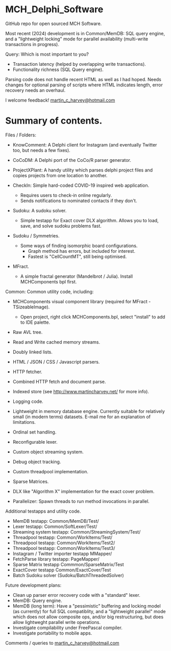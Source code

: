 # MCH_Delphi_Software
GitHub repo for open sourced MCH Software.

Most recent (2024) development is in Common/MemDB: SQL query engine, and a "lightweight locking" mode for parallel availability (multi-write transactions in progress).

Query: Which is most important to you?
  - Transaction latency (helped by overlapping write transactions).
  - Functionality richness (SQL Query engine).

Parsing code does not handle recent HTML as well as I had hoped. Needs changes for optional parsing of scripts where HTML indicates length, error recovery needs an overhaul.

I welcome feedback! martin_c_harvey@hotmail.com

# Summary of contents.

Files / Folders:

- KnowComment: A Delphi client for Instagram (and eventually Twitter too, but needs a few fixes).

- CoCoDM: A Delphi port of the CoCo/R parser generator.

- ProjectXPlant: A handy utility which parses delphi project files and copies projects from one location to another.

- CheckIn: Simple hard-coded COVID-19 inspired web application.
  - Requires users to check-in online regularly.
  - Sends notifications to nominated contacts if they don't.

- Sudoku: A sudoku solver.
  - Simple testapp for Exact cover DLX algorithm. Allows you to load, save, and solve sudoku problems fast.

- Sudoku / Symmetries.
  - Some ways of finding isomorphic board configurations.
    - Graph method has errors, but included for interest.
    - Fastest is "CellCountMT", still being optimised.

- MFract.
  - A simple fractal generator (Mandelbrot / Julia). Install MCHComponents bpl first.

Common: Common utility code, including:

- MCHComponents visual component library (required for MFract - TSizeableImage).
  - Open project, right click MCHComponents.bpl, select "install" to add to IDE palette.

- Raw AVL tree.
- Read and Write cached memory streams.
- Doubly linked lists.
- HTML / JSON / CSS / Javascript parsers.
- HTTP fetcher.
- Combined HTTP fetch and document parse.
- Indexed store (see http://www.martincharvey.net/ for more info).
- Logging code.
- Lightweight in memory database engine. Currently suitable for relatively small (in modern terms) datasets. E-mail me for an explanation of limitations. 
- Ordinal set handling.
- Reconfigurable lexer.
- Custom object streaming system.
- Debug object tracking.
- Custom threadpool implementation.
- Sparse Matrices.
- DLX like "Algorithm X" implementation for the exact cover problem.
- Parallelizer: Spawn threads to run method invocations in parallel.

Additional testapps and utility code.

- MemDB testapp: Common/MemDB/Test/
- Lexer testapp: Common/SoftLexer/Test/
- Streaming system testapp: Common/StreamingSystem/Test/
- Threadpool testapp: Common/WorkItems/Test/
- Threadpool testapp: Common/WorkItems/Test2/
- Threadpool testapp: Common/WorkItems/Test3/
- Instagram / Twitter importer testapp MMapper/
- FetchParse library testapp: PageMapper/
- Sparse Matrix testapp Commmon/SparseMatrix/Test
- ExactCover testapp Common/ExactCover/Test
- Batch Sudoku solver (Sudoku/BatchThreadedSolver)

Future development plans:

- Clean up parser error recovery code with a "standard" lexer.
- MemDB: Query engine.
- MemDB (long term): Have a "pessimistic" buffering and locking model (as currently) for full SQL compatiblity, and a "lightweight parallel" mode which does not allow composite ops, and/or big restructuring, but does allow lightweght parallel write operations.
- Investigate compilability under FreePascal compiler.
- Investigate portability to mobile apps.

Comments / queries to martin_c_harvey@hotmail.com
